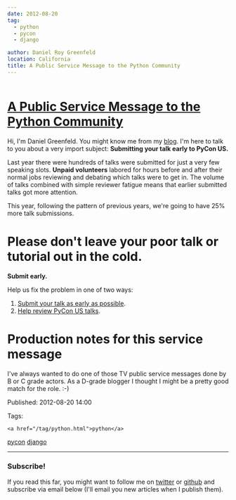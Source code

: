 ```yaml
---
date: 2012-08-20
tag: 
  - python
  - pycon
  - django

author: Daniel Roy Greenfeld
location: California
title: A Public Service Message to the Python Community
---
```

<div class="twelve wide column">

<h1 class="ui block header">
<div class="content">
<a href="/public-service-message.html">A Public Service Message to the Python Community</a>
</div>
</h1>
<p>Hi, I'm Daniel Greenfeld. You might know me from my
<a href="https://pydanny.com" target="_blank">blog</a>. I'm here to talk to you about a very
import subject: <strong>Submitting your talk early to PyCon US.</strong></p>
<p>Last year there were hundreds of talks were submitted for just a very
few speaking slots. <strong>Unpaid volunteers</strong> labored for hours before and
after their normal jobs reviewing and debating which talks were to get
in. The volume of talks combined with simple reviewer fatigue means that
earlier submitted talks got more attention.</p>
<p>This year, following the pattern of previous years, we're going to have
25% more talk submissions.</p>
<h1 id="please-dont-leave-your-poor-talk-or-tutorial-out-in-the-cold">Please don't leave your poor talk or tutorial out in the cold.</h1>
<p><strong>Submit early.</strong></p>
<p>Help us fix the problem in one of two ways:</p>
<ol>
<li><a href="https://us.pycon.org/2013/speaking/cfp" target="_blank">Submit your talk as early as
possible</a>.</li>
<li><a href="http://pycon.blogspot.com/2012/07/i-want-you-for-pycon-program-commitee.html" target="_blank">Help review PyCon US
talks</a>.</li>
</ol>
<h1 id="production-notes-for-this-service-message">Production notes for this service message</h1>
<p>I've always wanted to do one of those TV public service messages done
by B or C grade actors. As a D-grade blogger I thought I might be a
pretty good match for the role. :-)</p>
<p>Published: 2012-08-20 14:00</p>
<p>Tags:
  
    <a href="/tag/python.html">python</a>
<a href="/tag/pycon.html">pycon</a>
<a href="/tag/django.html">django</a>
</p>
<hr/>
<h3 class="ui header">Subscribe!</h3>
<p>If you read this far, you might want to follow me on <a href="https://twitter.com/pydanny">twitter</a> or <a href="https://github.com/pydanny">github</a> and subscribe via email below (I'll email you new articles when I publish them).</p>
<!-- Begin MailChimp Signup Form -->
</div>